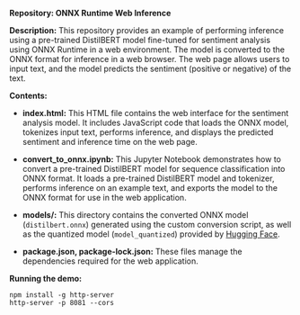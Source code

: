 **Repository: ONNX Runtime Web Inference**

**Description:**
This repository provides an example of performing inference using a pre-trained DistilBERT model fine-tuned for sentiment analysis using ONNX Runtime in a web environment. The model is converted to the ONNX format for inference in a web browser. The web page allows users to input text, and the model predicts the sentiment (positive or negative) of the text.

**Contents:**

- **index.html:** This HTML file contains the web interface for the sentiment analysis model. It includes JavaScript code that loads the ONNX model, tokenizes input text, performs inference, and displays the predicted sentiment and inference time on the web page.

- **convert_to_onnx.ipynb:** This Jupyter Notebook demonstrates how to convert a pre-trained DistilBERT model for sequence classification into ONNX format. It loads a pre-trained DistilBERT model and tokenizer, performs inference on an example text, and exports the model to the ONNX format for use in the web application.

- **models/:** This directory contains the converted ONNX model (`distilbert.onnx`) generated using the custom conversion script, as well as the quantized model (`model_quantized`) provided by [Hugging Face](https://huggingface.co/Xenova/distilbert-base-uncased-finetuned-sst-2-english/tree/main).

- **package.json, package-lock.json:** These files manage the dependencies required for the web application.



**Running the demo:**

``` 
npm install -g http-server
http-server -p 8081 --cors
```



